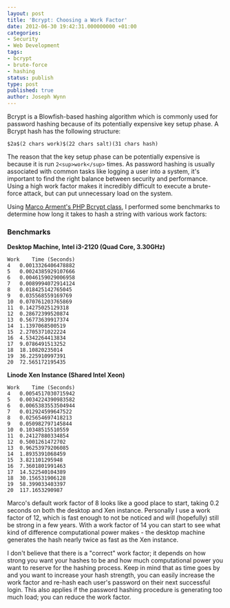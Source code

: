 ```yaml
---
layout: post
title: 'Bcrypt: Choosing a Work Factor'
date: 2012-06-30 19:42:31.000000000 +01:00
categories:
- Security
- Web Development
tags:
- bcrypt
- brute-force
- hashing
status: publish
type: post
published: true
author: Joseph Wynn
---
```


Bcrypt is a Blowfish-based hashing algorithm which is commonly used for password hashing because of its potentially expensive key setup phase. A Bcrypt hash has the following structure:

```
$2a$(2 chars work)$(22 chars salt)(31 chars hash)
```

The reason that the key setup phase can be potentially expensive is because it is run `2<sup>work</sup>` times. As password hashing is usually associated with common tasks like logging a user into a system, it's important to find the right balance between security and performance. Using a high work factor makes it incredibly difficult to execute a brute-force attack, but can put unnecessary load on the system.

Using [Marco Arment's PHP Bcrypt class](https://gist.github.com/1053158/), I performed some benchmarks to determine how long it takes to hash a string with various work factors:<!--more-->

### Benchmarks

**Desktop Machine, Intel i3-2120 (Quad Core, 3.30GHz)**

```
Work	Time (Seconds)
4	0.0013326406478882
5	0.0024385929107666
6	0.0046159029006958
7	0.0089994072914124
8	0.018425142765045
9	0.035568559169769
10	0.070761203765869
11	0.14275025129318
12	0.28672399520874
13	0.56773639917374
14	1.1397068500519
15	2.2705371022224
16	4.5342264413834
17	9.0786491513252
18	18.10820235014
19	36.225910997391
20	72.565172195435
```

**Linode Xen Instance (Shared Intel Xeon)**

```
Work	Time (Seconds)
4	0.0054517030715942
5	0.0034224390983582
6	0.0065383553504944
7	0.012924599647522
8	0.025654697418213
9	0.050982797145844
10	0.10348515510559
11	0.24127880334854
12	0.5001261472702
13	0.96253979206085
14	1.8935391068459
15	3.821101295948
16	7.3601801991463
17	14.522540104389
18	30.156531906128
19	58.399033403397
20	117.1653290987
```

Marco's default work factor of 8 looks like a good place to start, taking 0.2 seconds on both the desktop and Xen instance. Personally I use a work factor of 12, which is fast enough to not be noticed and will (hopefully) still be strong in a few years. With a work factor of 14 you can start to see what kind of difference computational power makes - the desktop machine generates the hash nearly twice as fast as the Xen instance.

I don't believe that there is a "correct" work factor; it depends on how strong you want your hashes to be and how much computational power you want to reserve for the hashing process. Keep in mind that as time goes by and you want to increase your hash strength, you can easily increase the work factor and re-hash each user's password on their next successful login. This also applies if the password hashing procedure is generating too much load; you can reduce the work factor.
